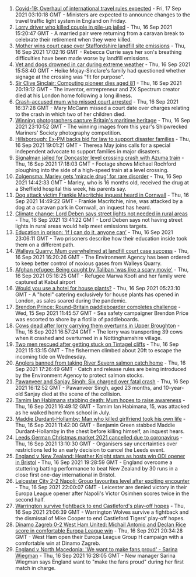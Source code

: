 1. [Covid-19: Overhaul of international travel rules expected](https://www.bbc.co.uk/news/uk-58591550?at_medium=RSS&at_campaign=KARANGA) - Fri, 17 Sep 2021 03:10:18 GMT - Ministers are expected to announce changes to the travel traffic light system in England on Friday.
2. [Lorry driver who killed couple in pile-up jailed](https://www.bbc.co.uk/news/uk-england-merseyside-58584110?at_medium=RSS&at_campaign=KARANGA) - Thu, 16 Sep 2021 15:20:47 GMT - A married pair were returning from a caravan break to celebrate their retirement when they were killed.
3. [Mother wins court case over Staffordshire landfill site emissions](https://www.bbc.co.uk/news/uk-england-stoke-staffordshire-58577136?at_medium=RSS&at_campaign=KARANGA) - Thu, 16 Sep 2021 17:02:16 GMT - Rebecca Currie says her son's breathing difficulties have been made worse by landfill emissions.
4. [Vet and dogs drowned in car during extreme weather](https://www.bbc.co.uk/news/uk-england-derbyshire-58576840?at_medium=RSS&at_campaign=KARANGA) - Thu, 16 Sep 2021 15:58:40 GMT - Heike Mojay-Sinclare's family had questioned whether signage at the crossing was "fit for purpose".
5. [Sir Clive Sinclair: Computing pioneer dies aged 81](https://www.bbc.co.uk/news/uk-58587521?at_medium=RSS&at_campaign=KARANGA) - Thu, 16 Sep 2021 20:19:12 GMT - The inventor, entrepreneur and ZX Spectrum creator died at his London home following a long illness.
6. [Crash-accused mum who missed court arrested](https://www.bbc.co.uk/news/uk-england-beds-bucks-herts-58589097?at_medium=RSS&at_campaign=KARANGA) - Thu, 16 Sep 2021 16:37:28 GMT - Mary McCann missed a court date over charges relating to the crash in which two of her children died.
7. [Winning photographers capture Britain's maritime heritage](https://www.bbc.co.uk/news/in-pictures-58585399?at_medium=RSS&at_campaign=KARANGA) - Thu, 16 Sep 2021 23:10:52 GMT - The winning images from this year's Shipwrecked Mariners' Society photography competition.
8. [Hillsborough: Ex-PM backs bid for law to support disaster families](https://www.bbc.co.uk/news/uk-england-merseyside-58583340?at_medium=RSS&at_campaign=KARANGA) - Thu, 16 Sep 2021 19:01:21 GMT - Theresa May joins calls for a special independent advocate to support families in major disasters.
9. [Signalman jailed for Doncaster level crossing crash with Azuma train](https://www.bbc.co.uk/news/uk-england-south-yorkshire-58587307?at_medium=RSS&at_campaign=KARANGA) - Thu, 16 Sep 2021 17:18:03 GMT - Footage shows Michael Rochford ploughing into the side of a high-speed train at a level crossing.
10. [Zolgensma: Marley gets 'miracle drug' for rare disorder](https://www.bbc.co.uk/news/uk-england-humber-58586324?at_medium=RSS&at_campaign=KARANGA) - Thu, 16 Sep 2021 14:42:33 GMT - Marley, who is 16 months old, received the drug at a Sheffield hospital this week, his parents say.
11. [Dog attack victim Frankie Macritchie inquest heard in Cornwall](https://www.bbc.co.uk/news/uk-england-cornwall-58582827?at_medium=RSS&at_campaign=KARANGA) - Thu, 16 Sep 2021 14:49:22 GMT - Frankie Macritchie, nine, was attacked by a dog at a caravan park in Cornwall, an inquest has heard.
12. [Climate change: Lord Deben says street lights not needed in rural areas](https://www.bbc.co.uk/news/uk-england-suffolk-58585374?at_medium=RSS&at_campaign=KARANGA) - Thu, 16 Sep 2021 13:41:22 GMT - Lord Deben says not having street lights in rural areas would help meet emissions targets.
13. [Education in prison: 'If I can do it, anyone can’](https://www.bbc.co.uk/news/education-58589519?at_medium=RSS&at_campaign=KARANGA) - Thu, 16 Sep 2021 23:06:11 GMT - Two prisoners describe how their education inside took them on a different path.
14. [Walleys Quarry: Mum overwhelmed at landfill court case success](https://www.bbc.co.uk/news/uk-england-stoke-staffordshire-58589631?at_medium=RSS&at_campaign=KARANGA) - Thu, 16 Sep 2021 16:20:26 GMT - The Environment Agency has been ordered to keep better control of noxious gases from Walleys Quarry.
15. [Afghan refugee: Being caught by Taliban 'was like a scary movie'](https://www.bbc.co.uk/news/uk-england-58576104?at_medium=RSS&at_campaign=KARANGA) - Thu, 16 Sep 2021 05:18:25 GMT - Refugee Marwa Koofi and her family were captured at Kabul airport
16. [Would you use a hotel for house plants?](https://www.bbc.co.uk/news/uk-england-london-58575510?at_medium=RSS&at_campaign=KARANGA) - Thu, 16 Sep 2021 05:23:10 GMT - A "hotel" catering exclusively for house plants has opened in London, as sales soared during the pandemic.
17. [Brendon Prince: Round-Britain paddleboarder completes challenge](https://www.bbc.co.uk/news/uk-england-devon-58572635?at_medium=RSS&at_campaign=KARANGA) - Wed, 15 Sep 2021 11:45:57 GMT - Sea safety campaigner Brendon Price was escorted to shore by a flotilla of paddleboards.
18. [Cows dead after lorry carrying them overturns in Upper Broughton](https://www.bbc.co.uk/news/uk-england-nottinghamshire-58583258?at_medium=RSS&at_campaign=KARANGA) - Thu, 16 Sep 2021 16:57:24 GMT - The lorry was transporting 39 cows when it crashed and overturned in a Nottinghamshire village.
19. [Two men rescued after getting stuck on Tintagel cliffs](https://www.bbc.co.uk/news/uk-england-cornwall-58581250?at_medium=RSS&at_campaign=KARANGA) - Thu, 16 Sep 2021 15:13:15 GMT - The fishermen climbed about 20ft to escape the incoming tide on Wednesday.
20. [Anglers banned from taking River Severn salmon catch home](https://www.bbc.co.uk/news/uk-england-58568541?at_medium=RSS&at_campaign=KARANGA) - Thu, 16 Sep 2021 17:26:49 GMT - Catch and release rules are being introduced by the Environment Agency to protect salmon stocks.
21. [Pawanveer and Sanjay Singh: Six charged over fatal crash](https://www.bbc.co.uk/news/uk-england-birmingham-58589045?at_medium=RSS&at_campaign=KARANGA) - Thu, 16 Sep 2021 16:12:52 GMT - Pawanveer Singh, aged 23 months, and 10-year-old Sanjay died at the scene of the collision.
22. [Tamim Ian Habimana stabbing death: Mum hopes to raise awareness](https://www.bbc.co.uk/news/uk-england-london-58589469?at_medium=RSS&at_campaign=KARANGA) - Thu, 16 Sep 2021 16:49:12 GMT - Tamim Ian Habimana, 15, was attacked as he walked home from school in July.
23. [Maddie Durdant-Hollamby: Man who killed girlfriend took his own life](https://www.bbc.co.uk/news/uk-england-northamptonshire-58582235?at_medium=RSS&at_campaign=KARANGA) - Thu, 16 Sep 2021 11:42:00 GMT - Benjamin Green stabbed Maddie Durdant-Hollamby in the chest before killing himself, an inquest hears.
24. [Leeds German Christmas market 2021 cancelled due to coronavirus](https://www.bbc.co.uk/news/uk-england-leeds-58585829?at_medium=RSS&at_campaign=KARANGA) - Thu, 16 Sep 2021 13:10:30 GMT - Organisers say uncertainties over restrictions led to an early decision to cancel the Leeds event.
25. [England v New Zealand: Heather Knight stars as hosts win ODI opener in Bristol](https://www.bbc.co.uk/sport/cricket/58588012?at_medium=RSS&at_campaign=KARANGA) - Thu, 16 Sep 2021 19:28:59 GMT - England overcome a stuttering batting performance to beat New Zealand by 30 runs in a close first one-day international in Bristol.
26. [Leicester City 2-2 Napoli: Group favourites level after exciting encounter](https://www.bbc.co.uk/sport/football/58519071?at_medium=RSS&at_campaign=KARANGA) - Thu, 16 Sep 2021 22:00:07 GMT - Leicester are denied victory in their Europa League opener after Napoli's Victor Osimhen scores twice in the second half.
27. [Warrington survive fightback to end Castleford's play-off hopes](https://www.bbc.co.uk/sport/rugby-league/58573945?at_medium=RSS&at_campaign=KARANGA) - Thu, 16 Sep 2021 21:06:39 GMT - Warrington Wolves survive a fightback and the dismissal of Mike Cooper to end Castleford Tigers' play-off hopes.
28. [Dinamo Zagreb 0-2 West Ham United: Michail Antonio and Declan Rice score in comfortable Europa League win](https://www.bbc.co.uk/sport/football/58519064?at_medium=RSS&at_campaign=KARANGA) - Thu, 16 Sep 2021 20:34:28 GMT - West Ham open their Europa League Group H campaign with a comfortable win at Dinamo Zagreb.
29. [England v North Macedonia: 'We want to make fans proud' - Sarina Wiegman](https://www.bbc.co.uk/sport/football/58547106?at_medium=RSS&at_campaign=KARANGA) - Thu, 16 Sep 2021 16:28:05 GMT - New manager Sarina Wiegman says England want to "make the fans proud" during her first match in charge.

